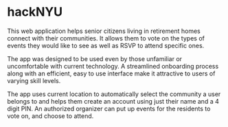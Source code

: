 # hackNYU

This web application helps senior citizens living in retirement homes connect with their communities.
It allows them to vote on the types of events they would like to see as well as RSVP to attend specific ones.

The app was designed to be used even by those unfamiliar or uncomfortable with current technology. A streamlined onboarding process along
with an efficient, easy to use interface make it attractive to users of varying skill levels.

The app uses current location to automatically select the community a user belongs to and helps them create an account using just their name 
and a 4 digit PIN. An authorized organizer can put up events for the residents to vote on, and choose to attend.
